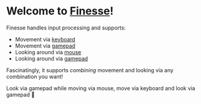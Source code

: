 # Welcome to [Finesse](https://www.merriam-webster.com/dictionary/finesse)!

Finesse handles input processing and supports:

* Movement via [keyboard](https://github.com/bsgbryan/amber/blob/main/src/lib/Finesse/input_processors/movement/Keyboard.ts)
* Movement via [gamepad](https://github.com/bsgbryan/amber/blob/main/src/lib/Finesse/input_processors/movement/GamePad.ts)
* Looking around via [mouse](https://github.com/bsgbryan/amber/blob/main/src/lib/Finesse/input_processors/rotation/Mouse.ts)
* Looking around via [gamepad](https://github.com/bsgbryan/amber/blob/main/src/lib/Finesse/input_processors/rotation/GamePad.ts)

Fascinatingly, it supports *combining* movement and looking via any combination you want!

Look via gamepad while moving via mouse, move via keyboard and look via gamepad 🤯